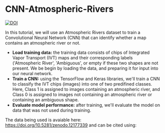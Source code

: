 # CNN-Atmospheric-Rivers

[![DOI](https://zenodo.org/badge/531778489.svg)](https://zenodo.org/doi/10.5281/zenodo.11139593)

In this tutorial, we will use an Atmospheric Rivers dataset to train a Convolutional Neural Network (CNN) that can identify whether a map contains an atmospheric river or not.

- **Load training data:** the training data consists of chips of Integrated Vapor Transport (IVT) maps and their corresponding labels ('Atmospheric River', 'Ambiguous', or empty if these two shapes are not present. We be begin by loading the data, and preparing it for input into our neural network.
- **Train a CNN:** using the TensorFlow and Keras libraries, we'll train a CNN to classify the IVT chips (images) into one of two predifined classes. Here, Class 1 is assigned to images containing an atmospheric river, and Class 0 is assigned to images not containing an atmospheric river or containing an ambiguous shape.
- **Evaluate model performance:** after training, we'll evaluate the model on data that was not used during training.

The data being used is avaiable here: https://doi.org/10.5281/zenodo.12177339 and can be cited using:
